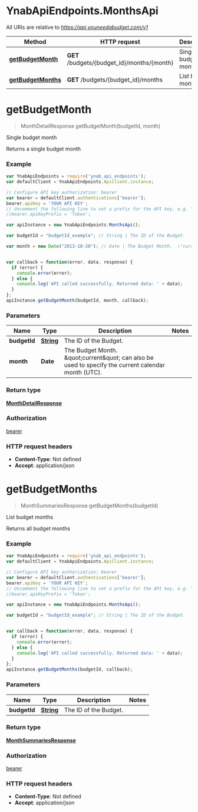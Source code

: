 # YnabApiEndpoints.MonthsApi

All URIs are relative to *https://api.youneedabudget.com/v1*

Method | HTTP request | Description
------------- | ------------- | -------------
[**getBudgetMonth**](MonthsApi.md#getBudgetMonth) | **GET** /budgets/{budget_id}/months/{month} | Single budget month
[**getBudgetMonths**](MonthsApi.md#getBudgetMonths) | **GET** /budgets/{budget_id}/months | List budget months


<a name="getBudgetMonth"></a>
# **getBudgetMonth**
> MonthDetailResponse getBudgetMonth(budgetId, month)

Single budget month

Returns a single budget month

### Example
```javascript
var YnabApiEndpoints = require('ynab_api_endpoints');
var defaultClient = YnabApiEndpoints.ApiClient.instance;

// Configure API key authorization: bearer
var bearer = defaultClient.authentications['bearer'];
bearer.apiKey = 'YOUR API KEY';
// Uncomment the following line to set a prefix for the API key, e.g. "Token" (defaults to null)
//bearer.apiKeyPrefix = 'Token';

var apiInstance = new YnabApiEndpoints.MonthsApi();

var budgetId = "budgetId_example"; // String | The ID of the Budget.

var month = new Date("2013-10-20"); // Date | The Budget Month.  \"current\" can also be used to specify the current calendar month (UTC).


var callback = function(error, data, response) {
  if (error) {
    console.error(error);
  } else {
    console.log('API called successfully. Returned data: ' + data);
  }
};
apiInstance.getBudgetMonth(budgetId, month, callback);
```

### Parameters

Name | Type | Description  | Notes
------------- | ------------- | ------------- | -------------
 **budgetId** | [**String**](.md)| The ID of the Budget. | 
 **month** | **Date**| The Budget Month.  \&quot;current\&quot; can also be used to specify the current calendar month (UTC). | 

### Return type

[**MonthDetailResponse**](MonthDetailResponse.md)

### Authorization

[bearer](../README.md#bearer)

### HTTP request headers

 - **Content-Type**: Not defined
 - **Accept**: application/json

<a name="getBudgetMonths"></a>
# **getBudgetMonths**
> MonthSummariesResponse getBudgetMonths(budgetId)

List budget months

Returns all budget months

### Example
```javascript
var YnabApiEndpoints = require('ynab_api_endpoints');
var defaultClient = YnabApiEndpoints.ApiClient.instance;

// Configure API key authorization: bearer
var bearer = defaultClient.authentications['bearer'];
bearer.apiKey = 'YOUR API KEY';
// Uncomment the following line to set a prefix for the API key, e.g. "Token" (defaults to null)
//bearer.apiKeyPrefix = 'Token';

var apiInstance = new YnabApiEndpoints.MonthsApi();

var budgetId = "budgetId_example"; // String | The ID of the Budget.


var callback = function(error, data, response) {
  if (error) {
    console.error(error);
  } else {
    console.log('API called successfully. Returned data: ' + data);
  }
};
apiInstance.getBudgetMonths(budgetId, callback);
```

### Parameters

Name | Type | Description  | Notes
------------- | ------------- | ------------- | -------------
 **budgetId** | [**String**](.md)| The ID of the Budget. | 

### Return type

[**MonthSummariesResponse**](MonthSummariesResponse.md)

### Authorization

[bearer](../README.md#bearer)

### HTTP request headers

 - **Content-Type**: Not defined
 - **Accept**: application/json


